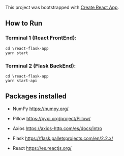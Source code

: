 This project was bootstrapped with [Create React App](https://github.com/facebook/create-react-app).

## How to Run
### Terminal 1 (React FrontEnd):
	cd \react-flask-app
	yarn start

### Terminal 2 (Flask BackEnd):
	cd \react-flask-app
	yarn start-api

## Packages installed
- NumPy		https://numpy.org/
- Pillow	https://pypi.org/project/Pillow/
- Axios		https://axios-http.com/es/docs/intro

- Flask		https://flask.palletsprojects.com/en/2.2.x/
- React		https://es.reactjs.org/
